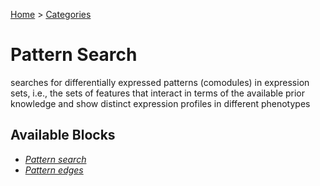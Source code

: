 
[Home](../../../index.html) > [Categories](../../index.html)
# Pattern Search

 searches for differentially expressed patterns (comodules) in expression sets, i.e., the sets of features that interact in terms of the available prior knowledge and show distinct expression profiles in different phenotypes

## Available Blocks

* *[Pattern search](pattern_search.html)*
* *[Pattern edges](pattern_edges.html)*

